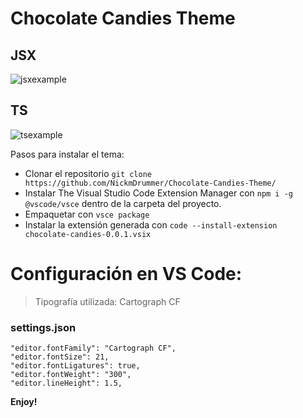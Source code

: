 # Chocolate Candies Theme
## JSX
![jsxexample](https://github.com/NickmDrummer/My-VScode-theme/assets/55115843/6d182b9d-a1d0-4d01-8a19-0f6a16a3191f)

## TS
![tsexample](https://github.com/NickmDrummer/My-VScode-theme/assets/55115843/1f359bcb-b5cc-4b5d-b814-d02f924879db)

Pasos para instalar el tema: 

* Clonar el repositorio ```git clone https://github.com/NickmDrummer/Chocolate-Candies-Theme/```
* Instalar The Visual Studio Code Extension Manager con ```npm i -g @vscode/vsce``` dentro de la carpeta del proyecto.
* Empaquetar con ```vsce package```
* Instalar la extensión generada con ```code --install-extension chocolate-candies-0.0.1.vsix```



# Configuración en VS Code:

> Tipografía utilizada: Cartograph CF

### settings.json

```
"editor.fontFamily": "Cartograph CF",
"editor.fontSize": 21,
"editor.fontLigatures": true,
"editor.fontWeight": "300",
"editor.lineHeight": 1.5,
```

**Enjoy!**
